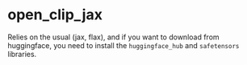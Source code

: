 # open_clip_jax

Relies on the usual (jax, flax), and if you want to download from huggingface, you need to install the `huggingface_hub` and `safetensors` libraries.

